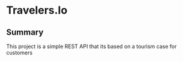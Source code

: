 # Travelers.Io 

## Summary
This project is a simple REST API that its based on a tourism case for customers
